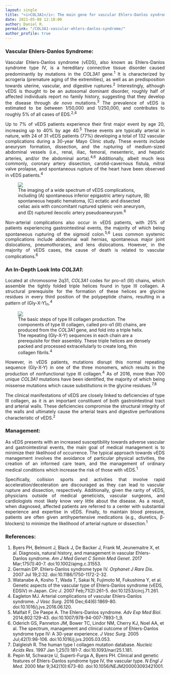 ```yaml
---
layout: single
title: "<i>COL3A1</i>: The main gene for vascular Ehlers-Danlos syndrome"
date: 2021-05-08 12:10:00
author: Daniel R.
permalink: "/COL3A1-vascular-ehlers-danlos-syndrome/"
author_profile: true
---
```

### Vascular Ehlers-Danlos Syndrome:

<div style="text-align: justify"><p>Vascular Ehlers-Danlos syndrome (vEDS), also known as Ehlers-Danlos syndrome type IV, is a hereditary connective tissue disorder caused predominantly by mutations in the <i>COL3A1</i> gene.<sup>1</sup> It is characterized by acrogeria (premature aging of the extremities), as well as an predisposition towards uterine, vascular, and digestive ruptures.<sup>2</sup> Interestingly, although vEDS is thought to be an autosomal dominant disorder, roughly half of affected individuals report no family history, suggesting that they develop the disease through <i>de novo</i> mutations.<sup>3</sup> The prevalence of vEDS is estimated to be between 1/50,000 and 1/250,000, and contributes to roughly 5% of all cases of EDS.<sup>2,4</sup></p>

<p>Up to 7% of vEDS patients experience their first major event by age 20, increasing up to 40% by age 40.<sup>5</sup> These events are typically arterial in nature, with 24 of 31 vEDS patients (77%) developing a total of 132 vascular complications during a 30-year Mayo Clinic study. These events include aneurysm formation, dissection, and the rupturing of medium-sized abdominal vessels (i.e., renal, iliac, femoral, mesenteric, and hepatic arteries, and/or the abdominal aorta).<sup>4,6</sup> Additionally, albeit much less commonly, coronary artery dissection, carotid-cavernous fistula, mitral valve prolapse, and spontaneous rupture of the heart have been observed in vEDS patients.<sup>4</sup></p></div>

<figure>
  <img src="https://marlin-prod.literatumonline.com/cms/attachment/4c4e196f-17db-4758-a6b1-dc88fab3333b/gr2_lrg.jpg">
    <figcaption>The imaging of a wide spectrum of vEDS complications, including (A) spontaneous inferior epigastric artery rupture, (B) spontaneous hepatic hematoma, (C) ectatic and dissected celiac axis with concomitant ruptured splenic vein aneurysm, and (D) ruptured ileocolic artery pseudoaneurysm.<sup>6</sup></figcaption>
</figure>

<div style="text-align: justify"><p>Non-arterial complications also occur in vEDS patients, with 25% of patients experiencing gastrointestinal events, the majority of which being spontaneous rupturing of the sigmoid colon.<sup>5,6</sup> Less common systemic complications include abdominal wall hernias, spontaneous major joint dislocations, pneumothoraces, and lens dislocations. However, in the majority of vEDS cases, the cause of death is related to vascular complications.<sup>6</sup></p></div>

### An In-Depth Look Into <i>COL3A1</i>:

<div style="text-align: justify"><p>Located at chromosome 2q31, <i>COL3A1</i> codes for pro-α1 (III) chains, which assemble the tightly folded triple helices found in type III collagen. A structural prerequisite for the formation of these helices are glycine residues in every third position of the polypeptide chains, resulting in a pattern of (Gly-X-Y)<sub>n</sub>.<sup>4</sup></p></div>

<figure>
  <img src="https://marlin-prod.literatumonline.com/cms/attachment/72c04395-3e1c-4ac2-b717-57d100ff730a/gr1_lrg.jpg">
    <figcaption>The basic steps of type III collagen production. The components of type III collagen, called pro-α1 (III) chains, are produced from the <i>COL3A1</i> gene, and fold into a triple helix. The repeating (Gly-X-Y) sequences in each chain are a prerequisite for their assembly. These triple helices are densely packed and processed extracellularly to create long, thin collagen fibrils.<sup>4</sup></figcaption>
</figure>

<div style="text-align: justify"><p>However, in vEDS patients, mutations disrupt this normal repeating sequence (Gly-X-Y) in one of the three monomers, which results in the production of nonfunctional type III collagen.<sup>4</sup> As of 2016, more than 700 unique <i>COL3A1</i> mutations have been identified, the majority of which being missense mutations which cause substitutions in the glycine residues.<sup>7,8</sup></p>

<p>The clinical manifestations of vEDS are closely linked to deficiencies of type III collagen, as it is an important constituent of both gastrointestinal tract and arterial walls. These deficiencies compromise the structural integrity of the walls and ultimately cause the arterial tears and digestive perforations characteristic of vEDS.<sup>2</sup></p></div>

### Management:

<div style="text-align: justify"><p>As vEDS presents with an increased susceptibility towards adverse vascular and gastrointestinal events, the main goal of medical management is to minimize their likelihood of occurrence. The typical approach towards vEDS management involves the avoidance of particular physical activities, the creation of an informed care team, and the management of ordinary medical conditions which increase the risk of those with vEDS.<sup>1</sup></p>

<p>Specifically, collision sports and activities that involve rapid acceleration/deceleration are discouraged as they can lead to vascular rupture and dissection, respectively. Additionally, given the rarity of vEDS, physicians outside of medical geneticists, vascular surgeons, and cardiologists most likely know very little about the disease. As a result, when diagnosed, affected patients are referred to a center with substantial experience and expertise in vEDS. Finally, to maintain blood pressure, patients are often given antihypertensive medications (e.g., diuretics, β-blockers) to minimize the likelihood of arterial rupture or dissection.<sup>1</sup></p></div>

### References:
1. Byers PH, Belmont J, Black J, De Backer J, Frank M, Jeunemaitre X, et al. Diagnosis, natural history, and management in vascular Ehlers-Danlos syndrome. _Am J Med Genet C Semin Med Genet_. 2017 Mar;175(1):40-7. doi:10.1002/ajmg.c.31553.
2. Germain DP. Ehlers-Danlos syndrome type IV. _Orphanet J Rare Dis_. 2007 Jul 19;2:32. doi:10.1186/1750-1172-2-32.
3. Watanabe A, Kosho T, Wada T, Sakai N, Fujimoto M, Fukushima Y, et al. Genetic aspects of the vascular type of Ehlers-Danlos syndrome (vEDS, EDSIV) in Japan. _Circ J_. 2007 Feb;71(2):261-5. doi:10.1253/circj.71.261.
4. Eagleton MJ. Arterial complications of vascular Ehlers-Danlos syndrome. _J Vasc Surg_. 2016 Dec;64(6):1869-80. doi:10.1016/j.jvs.2016.06.120.
5. Malfait F, De Paepe A. The Ehlers-Danlos syndrome. _Adv Exp Med Biol_. 2014;802:129-43. doi:10.1007/978-94-007-7893-1_9.
6. Oderich GS, Panneton JM, Bower TC, Lindor NM, Cherry KJ, Noel AA, et al. The spectrum, management and clinical outcome of Ehlers-Danlos syndrome type IV: A 30-year experience. _J Vasc Surg_. 2005 Jul;42(1):98-106. doi:10.1016/j.jvs.2005.03.053.
7. Dalgleish R. The human type I collagen mutation database. _Nucleic Acids Res_. 1997 Jan 1;25(1):181-7. doi:10.1093/nar/25.1.181.
8. Pepin M, Schwarze U, Superti-Furga A, Byers PH. Clinical and genetic features of Ehlers-Danlos syndrome type IV, the vascular type. _N Engl J Med_. 2000 Mar 9;342(10):673-80. doi:10.1056/NEJM200003093421001.
